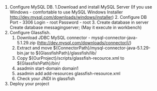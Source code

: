 1. Configure MySQL DB.
	1.Download and install MySQL Server 
	(If you use Windows - comfortable to use MySQL Windows Installer http://dev.mysql.com/downloads/windows/installer)
	2. Configure DB
		Port - 3306
		Login - root
		Password - root
	3. Create database in server
		Create database messagingserver; (May it execute in workbench)
2. Configure Glassfish.
	1. Download JDBC MySQL connector - mysql-connector-java-5.1.29.zip (http://dev.mysql.com/downloads/connector/j/)
	2. Extract and move ${ConnectorPath}/mysql-connector-java-5.1.29-bin.jar to ${GlassfishPath}/glassfish/lib/
	3. Copy ${OurProject}/scripts/glassfish-recource.xml to ${GlassfishPath}/bin/
	4. asadmin start-domain domain1
	5. asadmin add add-resources glassfish-resource.xml
	6. Check your JNDI in glassfish
3. Deploy your project